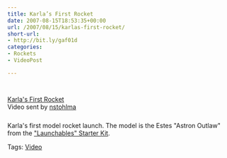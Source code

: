 ```yaml
---
title: Karla’s First Rocket
date: 2007-08-15T18:53:35+00:00
url: /2007/08/15/karlas-first-rocket/
short-url:
- http://bit.ly/gaf01d
categories:
- Rockets
- VideoPost

---
```

<div class='microid-mailto+http:sha1:90a9e9f1f493d12cf7cdd85333927c09745101d3'>
<div style="margin-bottom:25px;margin-top:25px;">
<div style="width:320px;text-align:left;">

<br /><span style="margin-top:0px;"><a href="http://www.dailymotion.com/video/x2rjb1_karlas-first-rocket_family">Karla's First Rocket</a><br />Video sent by <a href="http://www.dailymotion.com/nstohlma">nstohlma</a><br /></span></div> </div> 
Karla's first model rocket launch. The model is the Estes "Astron Outlaw" from the <a href="http://www.estesrockets.com/products.php?number=1452">"Launchables" Starter Kit</a>.
</div> 

<div class="st-post-tags">
Tags: <a href="http://www.cavort.org/tag/video/" title="Video" rel="tag">Video</a><br />
</div>